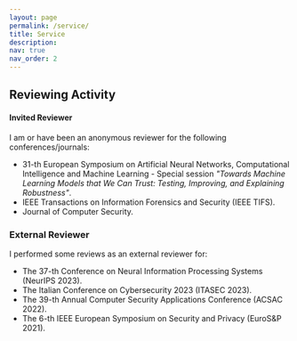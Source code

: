 ```yaml
---
layout: page
permalink: /service/
title: Service
description:
nav: true
nav_order: 2
---
```


## Reviewing Activity


#### Invited Reviewer

I am or have been an anonymous reviewer for the following conferences/journals:

- 31-th European Symposium on Artificial Neural Networks, Computational Intelligence and Machine Learning - Special session *"Towards Machine Learning Models that We Can Trust: Testing, Improving, and Explaining Robustness"*.
- IEEE Transactions on Information Forensics and Security (IEEE TIFS).
- Journal of Computer Security.


### External Reviewer

I performed some reviews as an external reviewer for:

- The 37-th Conference on Neural Information Processing Systems (NeurIPS 2023).
- The Italian Conference on Cybersecurity 2023 (ITASEC 2023).
- The 39-th Annual Computer Security Applications Conference (ACSAC 2022).
- The 6-th IEEE European Symposium on Security and Privacy (EuroS&P 2021).
